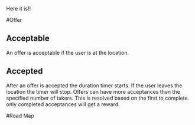Here it is!!


#Offer
## Acceptable
An offer is acceptable if the user is at the location.

## Accepted
After an offer is accepted the duration timer starts. If the user leaves the location the timer will stop. Offers can have more acceptances than the specified number of takers. This is resolved based on the first to complete. only completed acceptances will get a reward.

#Road Map